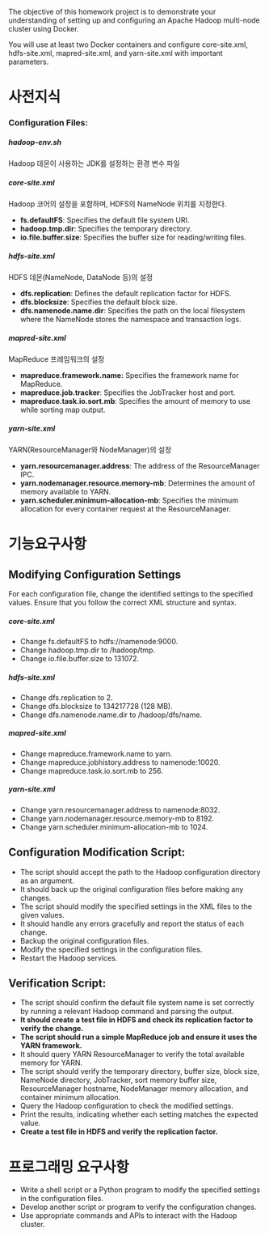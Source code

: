 The objective of this homework project is to demonstrate your understanding of setting up and configuring an Apache Hadoop multi-node cluster using Docker.

You will use at least two Docker containers and configure core-site.xml, hdfs-site.xml, mapred-site.xml, and yarn-site.xml with important parameters.

# 사전지식

### Configuration Files:
##### hadoop-env.sh
Hadoop 데몬이 사용하는 JDK를 설정하는 환경 변수 파일
##### core-site.xml
Hadoop 코어의 설정을 포함하며, HDFS의 NameNode 위치를 지정한다.
- **fs.defaultFS**: Specifies the default file system URI.
- **hadoop.tmp.dir**: Specifies the temporary directory.
- **io.file.buffer.size**: Specifies the buffer size for reading/writing files.
##### hdfs-site.xml
HDFS 데몬(NameNode, DataNode 등)의 설정
- **dfs.replication**: Defines the default replication factor for HDFS.
- **dfs.blocksize**: Specifies the default block size.
- **dfs.namenode.name.dir**: Specifies the path on the local filesystem where the NameNode stores the namespace and transaction logs.
##### mapred-site.xml
MapReduce 프레임워크의 설정
- **mapreduce.framework.name:** Specifies the framework name for MapReduce.
- **mapreduce.job.tracker**: Specifies the JobTracker host and port.
- **mapreduce.task.io.sort.mb**: Specifies the amount of memory to use while sorting map output.
##### yarn-site.xml
YARN(ResourceManager와 NodeManager)의 설정
- **yarn.resourcemanager.address**: The address of the ResourceManager IPC.
- **yarn.nodemanager.resource.memory-mb**: Determines the amount of memory available to YARN.
- **yarn.scheduler.minimum-allocation-mb**: Specifies the minimum allocation for every container request at the ResourceManager.

# 기능요구사항

## Modifying Configuration Settings

For each configuration file, change the identified settings to the specified values. Ensure that you follow the correct XML structure and syntax.

##### core-site.xml
- Change fs.defaultFS to hdfs://namenode:9000.
- Change hadoop.tmp.dir to /hadoop/tmp.
- Change io.file.buffer.size to 131072.
##### hdfs-site.xml
- Change dfs.replication to 2.
- Change dfs.blocksize to 134217728 (128 MB).
- Change dfs.namenode.name.dir to /hadoop/dfs/name.
##### mapred-site.xml
- Change mapreduce.framework.name to yarn.
- Change mapreduce.jobhistory.address to namenode:10020.
- Change mapreduce.task.io.sort.mb to 256.

##### yarn-site.xml
- Change yarn.resourcemanager.address to namenode:8032.
- Change yarn.nodemanager.resource.memory-mb to 8192.
- Change yarn.scheduler.minimum-allocation-mb to 1024.
## Configuration Modification Script:

- The script should accept the path to the Hadoop configuration directory as an argument.
- It should back up the original configuration files before making any changes.
- The script should modify the specified settings in the XML files to the given values.
- It should handle any errors gracefully and report the status of each change.
- Backup the original configuration files.
- Modify the specified settings in the configuration files.
- Restart the Hadoop services.

## Verification Script:

- The script should confirm the default file system name is set correctly by running a relevant Hadoop command and parsing the output.
- **It should create a test file in HDFS and check its replication factor to verify the change.**
- **The script should run a simple MapReduce job and ensure it uses the YARN framework.**
- It should query YARN ResourceManager to verify the total available memory for YARN.
- The script should verify the temporary directory, buffer size, block size, NameNode directory, JobTracker, sort memory buffer size, ResourceManager hostname, NodeManager memory allocation, and container minimum allocation.
- Query the Hadoop configuration to check the modified settings.
- Print the results, indicating whether each setting matches the expected value.
- **Create a test file in HDFS and verify the replication factor.**

# 프로그래밍 요구사항

- Write a shell script or a Python program to modify the specified settings in the configuration files.
- Develop another script or program to verify the configuration changes.
- Use appropriate commands and APIs to interact with the Hadoop cluster.